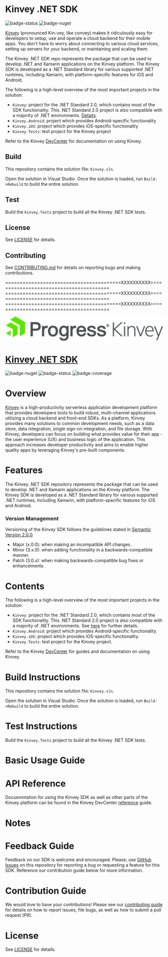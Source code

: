 # Kinvey .NET SDK

![badge-status] ![badge-nuget]

[Kinvey](http://www.kinvey.com) (pronounced Kin-vey, like convey) makes it ridiculously easy for developers to setup, use and operate a cloud backend for their mobile apps. You don't have to worry about connecting to various cloud services, setting up servers for your backend, or maintaining and scaling them.

The Kinvey .NET SDK repo represents the package that can be used to develop .NET and Xamarin applications on the Kinvey platform. The Kinvey SDK is developed as a .NET Standard library for various supported .NET runtimes, including Xamarin, with platform-specific features for iOS and Android.

The following is a high-level overview of the most important projects in the solution:

* `Kinvey`: project for the .NET Standard 2.0, which contains most of the SDK functionality. This .NET Standard 2.0 project is also compatible with a majority of .NET environments. [Details](http://devcenter.kinvey.com/dotnet-v3.0/guides/getting-started#PlatformCompatibility).
* `Kinvey.Android`: project which provides Android-specific functionality
* `Kinvey.iOS`: project which provides iOS-specific functionality
* `Kinvey.Tests`: test project for the Kinvey project

Refer to the Kinvey [DevCenter](http://devcenter.kinvey.com/) for documentation on using Kinvey.

## Build

This repository contains the solution file: `Kinvey.sln`.  

Open the solution in Visual Studio. Once the solution is loaded, run `Build->Rebuild` to build the entire solution.

## Test

Build the `Kinvey.Tests` project to build all the Kinvey .NET SDK tests.

## License
See [LICENSE](LICENSE.txt) for details.

## Contributing
See [CONTRIBUTING.md](CONTRIBUTING.md) for details on reporting bugs and making contributions.

[badge-status]: https://travis-ci.org/Kinvey/dotnet-sdk.svg?branch=master
[badge-nuget]: https://img.shields.io/nuget/vpre/Kinvey.svg

========================================XXXXXXXXXX========================================
========================================XXXXXXXXXX========================================
========================================XXXXXXXXXX========================================
<p align="left">
  <a href="https://www.progress.com/kinvey" style="display: inline-block;">
    <img src="logo-progresskinvey.png">
  </a>
</p>

# [Kinvey .NET SDK](https://devcenter.kinvey.com/dotnet)

![badge-nuget] ![badge-status] ![badge-coverage]

# Overview

[Kinvey](https://www.progress.com/kinvey) is a high-productivity serverless application development platform that provides developers tools to build robust, multi-channel applications utilizing a cloud backend and front-end SDKs. As a platform, Kinvey provides many solutions to common development needs, such as a data store, data integration, single sign-on integration, and file storage. With Kinvey, developers can focus on building what provides value for their app - the user experience (UX) and business logic of the application. This approach increases developer productivity and aims to enable higher quality apps by leveraging Kinvey's pre-built components.

# Features

The Kinvey .NET SDK repository represents the package that can be used to develop .NET and Xamarin applications on the Kinvey platform. The Kinvey SDK is developed as a .NET Standard library for various supported .NET runtimes, including Xamarin, with platform-specific features for iOS and Android.

### Version Management
Versioning of the Kinvey SDK follows the guidelines stated in [Semantic Version 2.0.0](http://semver.org/).

* Major (x.0.0): when making an incompatible API changes.
* Minor (3.x.0): when adding functionality in a backwards-compatible manner.
* Patch (3.0.x): when making backwards-compatible bug fixes or enhancements.

# Contents

The following is a high-level overview of the most important projects in the solution:

* `Kinvey`: project for the .NET Standard 2.0, which contains most of the SDK functionality. This .NET Standard 2.0 project is also compatible with a majority of .NET environments. See [here](https://devcenter.kinvey.com/dotnet/guides/getting-started#PlatformCompatibility) for further details.
* `Kinvey.Android`: project which provides Android-specific functionality.
* `Kinvey.iOS`: project which provides iOS-specific functionality.
* `Kinvey.Tests`: test project for the Kinvey project.

Refer to the Kinvey [DevCenter](http://devcenter.kinvey.com/dotnet) for guides and documentation on using Kinvey.

# Build Instructions

This repository contains the solution file: `Kinvey.sln`.

Open the solution in Visual Studio. Once the solution is loaded, run `Build->Rebuild` to build the entire solution.

# Test Instructions

Build the `Kinvey.Tests` project to build all the Kinvey .NET SDK tests.

# Basic Usage Guide

# API Reference

Docuemntation for using the Kinvey SDK as well as other parts of the Kinvey platform can be found in the Kinvey DevCenter [reference](https://devcenter.kinvey.com/dotnet/reference/) guide.

# Notes

# Feedback Guide

Feedback on our SDK is welcome and encouraged. Please, use [GitHub Issues](https://github.com/Kinvey/dotnet-sdk/issues) on this repository for reporting a bug or requesting a feature for this SDK. Reference our contribution guide below for more information.

# Contribution Guide

We would love to have your contributions! Please see our [contributing guide](CONTRIBUTING.md) for details on how to report issues, file bugs, as well as how to submit a pull request (PR).

# License

See [LICENSE](LICENSE.txt) for details.

[badge-nuget]: https://img.shields.io/nuget/vpre/Kinvey.svg
[badge-status]: https://travis-ci.org/Kinvey/dotnet-sdk.svg?branch=master
[badge-coverage]: https://codecov.io/gh/Kinvey/dotnet-sdk/graph/badge.svg
